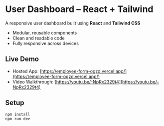 # User Dashboard – React + Tailwind

A responsive user dashboard built using **React** and **Tailwind CSS**

- Modular, reusable components  
- Clean and readable code  
- Fully responsive across devices

##  Live Demo

- Hosted App: [https://employee-form-ogzd.vercel.app/](https://employee-form-ogzd.vercel.app/)
- Video Walkthrough: [https://youtu.be/-NpRx2329t4](https://youtu.be/-NpRx2329t4)

##  Setup

```bash
npm install
npm run dev

